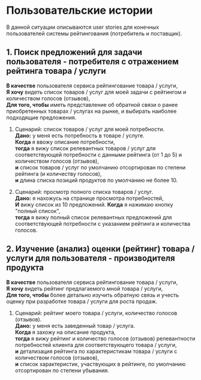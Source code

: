 # Пользовательские истории
В данной ситуации описываются user stories для конечных пользователей системы рейтингования (потребитель и поставщик).

## 1. Поиск предложений для задачи пользователя - потребителя с отражением рейтинга товара / услуги

**В качестве** пользователя сервиса рейтингование товара / услуги, \
**Я хочу** видеть список товаров / услуг для моей задачи с рейтингом и количеством голосов (отзывов), \
**Для того, чтобы** иметь представление об обратной связи о ранее приобретенных товарах / услугах на рынке, и выбирать наиболее подходящие предложения.

1. Сценарий: список товаров / услуг для моей потребности. \
   **Дано:** у меня есть потребность в товаре / услуге. \
   **Когда** я ввожу описание потребности, \
   **тогда** я вижу список релевантных товаров / услуг для соответствующей потребности с данными рейтинга (от 1 до 5) и количеством голосов (отзывов), \
   **и** список товаров / услуг по умолчанию отсортирован по степени рейтинга (и количеству голосов), \
   **и** длина списка позиций продуктов по умолчанию не более 10.

2. Сценарий: просмотр полного списка товаров / услуг. \
   **Дано:** я нахожусь на странице просмотра потребностей, \
   **И** вижу список из 10 предложений.
   **Когда** я нажимаю кнопку "полный список", \
   **тогда** я вижу полный список релевантных предложений для соответствующей потребности с указанием рейтинга и количества голосов.

## 2. Изучение (анализ) оценки (рейтинг) товара / услуги для пользователя - производителя продукта

**В качестве** пользователя сервиса рейтингование товара / услуги, \
**Я хочу** видеть рейтинг предлагаемого мной товара / услуги, \
**Для того, чтобы** более детально изучить обратную связь и учесть оценку при разработке товара / услуги для роста продаж.

1. Сценарий: рейтинг моего товара / услуги, количество голосов (отзывов). \
   **Дано:** у меня есть заведенный товар / услуга. \
   **Когда** я захожу на описание продукта, \
   **тогда** я вижу рейтинг и количество голосов (отзывов) релевантности потребностей клиента для соответствующего товара / услуги, \
   **и** детализация рейтинга по характеристикам товара / услуги с количеством голосов (отзывов), \
   **и** список характеристик, участвующих в рейтинге, по умолчанию отсортирован по степени убывания.
